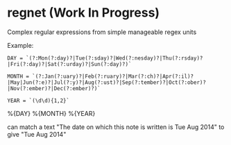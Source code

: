 regnet (Work In Progress)
======

Complex regular expressions from simple manageable regex units

Example:

```
DAY = `(?:Mon(?:day)?|Tue(?:sday)?|Wed(?:nesday)?|Thu(?:rsday)?|Fri(?:day)?|Sat(?:urday)?|Sun(?:day)?)`
```

```
MONTH = `(?:Jan(?:uary)?|Feb(?:ruary)?|Mar(?:ch)?|Apr(?:il)?|May|Jun(?:e)?|Jul(?:y)?|Aug(?:ust)?|Sep(?:tember)?|Oct(?:ober)?|Nov(?:ember)?|Dec(?:ember)?)`
```

```
YEAR = `(\d\d){1,2}`
```

%{DAY} %{MONTH} %{YEAR}

can match a text "The date on which this note is written is Tue Aug 2014" to give "Tue Aug 2014"
